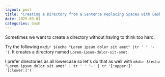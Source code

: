 ```yaml
---
layout: post
title: "Creating a Directory from a Sentence Replacing Spaces with Dashes"
date: 2025-09-01
categories: bash
---
```

Sometimes we want to create a directory without having to think too hard.

Try the following `mkdir $(echo "Lorem ipsum dolor sit amet" |tr ' ' '-')`. It creates a directory
named `Lorem-ipsum-dolor-sit-amet`.

I prefer directories as all lowercase so let's do that as well with
`mkdir $(echo "Lorem ipsum dolor sit amet" | tr ' ' '-' | tr '[:upper:]' '[:lower:]')`


